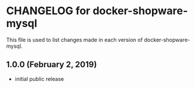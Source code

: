# CHANGELOG for docker-shopware-mysql

This file is used to list changes made in each version of docker-shopware-mysql.

## 1.0.0 (February 2, 2019)

* initial public release